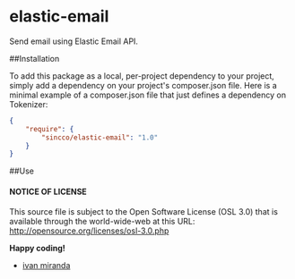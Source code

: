 # elastic-email
Send email using Elastic Email API.

##Installation

To add this package as a local, per-project dependency to your project, simply add a dependency on your project's composer.json file. Here is a minimal example of a composer.json file that just defines a dependency on Tokenizer:

```json
{
    "require": {
        "sincco/elastic-email": "1.0"
    }
}
```


##Use


#### NOTICE OF LICENSE
This source file is subject to the Open Software License (OSL 3.0) that is available through the world-wide-web at this URL:
http://opensource.org/licenses/osl-3.0.php

**Happy coding!**
- [ivan miranda](http://ivanmiranda.me)
